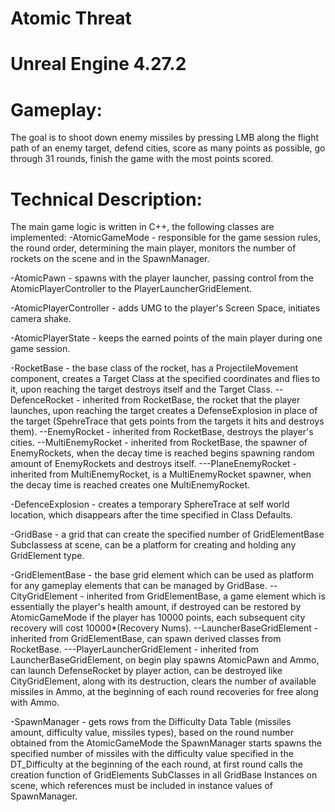 Atomic Threat
===============
Unreal Engine 4.27.2
===============
Gameplay:
===============
The goal is to shoot down enemy missiles by pressing LMB along the flight path of an enemy target, defend cities, score as many points as possible, go through 31 rounds, finish the game with the most points scored.

Technical Description:
===============
The main game logic is written in C++, the following classes are implemented:
-AtomicGameMode - responsible for the game session rules, the round order, determining the main player, monitors the number of rockets on the scene and in the SpawnManager.

-AtomicPawn - spawns with the player launcher, passing control from the AtomicPlayerController to the PlayerLauncherGridElement.

-AtomicPlayerController - adds UMG to the player's Screen Space, initiates camera shake.

-AtomicPlayerState - keeps the earned points of the main player during one game session.

-RocketBase - the base class of the rocket, has a ProjectileMovement component, creates a Target Class at the specified coordinates and flies to it, upon reaching the target destroys itself and the Target Class.
--DefenceRocket - inherited from RocketBase, the rocket that the player launches, upon reaching the target creates a DefenseExplosion in place of the target (SpehreTrace that gets points from the targets it hits and destroys them).
--EnemyRocket - inherited from RocketBase, destroys the player's cities.
--MultiEnemyRocket - inherited from RocketBase, the spawner of EnemyRockets, when the decay time is reached begins spawning random amount of EnemyRockets and destroys itself.
---PlaneEnemyRocket - inherited from MultiEnemyRocket, is a MultiEnemyRocket spawner, when the decay time is reached creates one MultiEnemyRocket.

-DefenceExplosion - creates a temporary SphereTrace at self world location, which disappears after the time specified in Class Defaults.

-GridBase - a grid that can create the specified number of GridElementBase Subclassess at scene, can be a platform for creating and holding any GridElement type.

-GridElementBase - the base grid element which can be used as platform for any gameplay elements that can be managed by GridBase.
--CityGridElement - inherited from GridElementBase, a game element which is essentially the player's health amount, if destroyed can be restored by AtomicGameMode if the player has 10000 points, each subsequent city recovery will cost 10000*(Recovery Nums).
--LauncherBaseGridElement - inherited from GridElementBase, can spawn derived classes from RocketBase.
---PlayerLauncherGridElement - inherited from LauncherBaseGridElement, on begin play spawns AtomicPawn and Ammo, can launch DefenseRocket by player action, can be destroyed like CityGridElement, along with its destruction, clears the number of available missiles in Ammo, at the beginning of each round recoveries for free along with Ammo.

-SpawnManager - gets rows from the Difficulty Data Table (missiles amount, difficulty value, missiles types), based on the round number obtained from the AtomicGameMode the SpawnManager starts spawns the specified number of missiles with the difficulty value specified in the DT_Difficulty at the beginning of the each round, at first round calls the creation function of GridElements SubClasses in all GridBase Instances on scene, which references must be included in instance values of SpawnManager.
